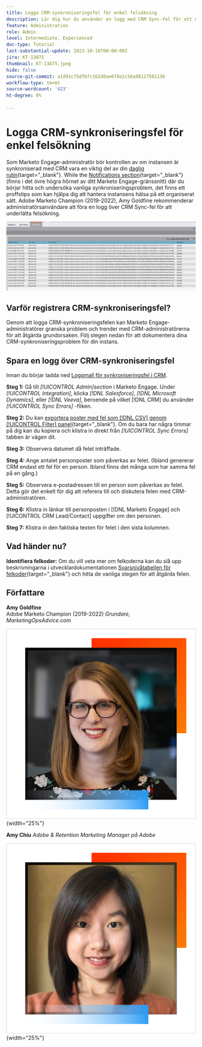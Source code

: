 ```yaml
---
title: Logga CRM-synkroniseringsfel för enkel felsökning
description: Lär dig hur du använder en logg med CRM Sync-fel för att undersöka CRM-synkroniseringsproblem och få det att fungera smidigt.
feature: Administration
role: Admin
level: Intermediate, Experienced
doc-type: Tutorial
last-substantial-update: 2023-10-16T00:00:00Z
jira: KT-13875
thumbnail: KT-13875.jpeg
hide: false
source-git-commit: a1d91c75df6fc162d0ae6f8e2c58a98127581136
workflow-type: tm+mt
source-wordcount: '423'
ht-degree: 0%

---
```



# Logga CRM-synkroniseringsfel för enkel felsökning

Som Marketo Engage-administratör bör kontrollen av om instansen är synkroniserad med CRM vara en viktig del av din [daglig rutin](https://nation.marketo.com/t5/champion-program-blogs/my-marketo-morning-routine-tips-for-driving-marketing-operation/ba-p/247508){target="_blank"}. While the [Notifications section](https://experienceleague.adobe.com/docs/marketo/using/product-docs/core-marketo-concepts/miscellaneous/notification-types.html){target="_blank"} (finns i det övre högra hörnet av ditt Marketo Engage-gränssnitt) där du börjar hitta och undersöka vanliga synkroniseringsproblem, det finns ett proffstips som kan hjälpa dig att hantera instansens hälsa på ett organiserat sätt. Adobe Marketo Champion (2019-2022), Amy Goldfine rekommenderar administratörsanvändare att föra en logg över CRM Sync-fel för att underlätta felsökning.

![Skärmbild på fliken Synkroniseringsfel](/help/tutorial-inherited-instance/_assets/Marketo_Engage_Admin_Salesforce_Sync_Errors_Tab.png)

## Varför registrera CRM-synkroniseringsfel?

Genom att logga CRM-synkroniseringsfelen kan Marketo Engage-administratörer granska problem och trender med CRM-administratörerna för att åtgärda grundorsaken. Följ stegen nedan för att dokumentera dina CRM-synkroniseringsproblem för din instans.

## Spara en logg över CRM-synkroniseringsfel

Innan du börjar ladda ned [Loggmall för synkroniseringsfel i CRM](/help/tutorial-inherited-instance/_assets/downloads/Adobe-Marketo-Engage_CRM-Sync-Error-Log-Template.xlsx).

**Steg 1:** Gå till *[!UICONTROL Admin]section* i Marketo Engage. Under *[!UICONTROL Integration]*, klicka *[!DNL Salesforce]*, *[!DNL Microsoft Dynamics]*, eller *[!DNL Veeva]*, beroende på vilket [!DNL CRM] du använder *[!UICONTROL Sync Errors]* -fliken.

**Steg 2:** Du kan [exportera poster med fel som [!DNL CSV] genom [!UICONTROL Filter] panel](https://experienceleague.adobe.com/docs/marketo/using/product-docs/crm-sync/salesforce-sync/salesforce-sync-errors.html#filter-sync-errors){target="_blank"}. Om du bara har några timmar på dig kan du kopiera och klistra in direkt från *[!UICONTROL Sync Errors]* tabben är vägen dit.

**Steg 3:** Observera datumet då felet inträffade.

**Steg 4:** Ange antalet personposter som påverkas av felet. (Ibland genererar CRM endast ett fel för en person. Ibland finns det många som har samma fel på en gång.)

**Steg 5:** Observera e-postadressen till en person som påverkas av felet. Detta gör det enkelt för dig att referera till och diskutera felen med CRM-administratören.

**Steg 6:** Klistra in länkar till personposten i [!DNL Marketo Engage] och [!UICONTROL CRM Lead/Contact] uppgifter om den personen.

**Steg 7:** Klistra in den faktiska texten för felet i den sista kolumnen.

## Vad händer nu?

**Identifiera felkoder:** Om du vill veta mer om felkoderna kan du slå upp beskrivningarna i utvecklardokumentationen [Svarsnivåtabellen för felkoder](https://developers.marketo.com/rest-api/error-codes/#response_level_error_codes){target="_blank"} och hitta de vanliga stegen för att åtgärda felen.

## Författare

**Amy Goldfine**\
Adobe Marketo Champion (2019-2022)
*Grundare, MarketingOpsAdvice.com*

![Amy Goldfine](/help/tutorial-inherited-instance/_assets/authors/Customer_Author_Amy_Goldfine.png){width="25%"}

**Amy Chiu**
*Adobe &amp; Retention Marketing Manager på Adobe*

![Amy Chiu](/help/tutorial-inherited-instance/_assets/authors/Adobe_Author_Amy_Chiu.png){width="25%"}

